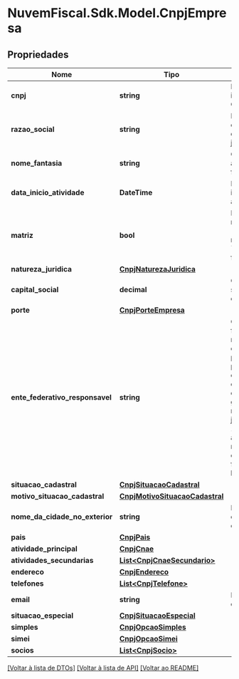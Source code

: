 # NuvemFiscal.Sdk.Model.CnpjEmpresa

## Propriedades

Nome | Tipo | Descrição | Comentários
------------ | ------------- | ------------- | -------------
**cnpj** | **string** | Número de inscrição do CNPJ. | [optional] 
**razao_social** | **string** | Nome empresarial da pessoa jurídica. | [optional] 
**nome_fantasia** | **string** | Corresponde ao nome fantasia. | [optional] 
**data_inicio_atividade** | **DateTime** | Data de início da atividade. | [optional] 
**matriz** | **bool** | Indicador de matriz/filial:  * &#x60;true&#x60; - É matriz  * &#x60;false&#x60; - É filial | [optional] 
**natureza_juridica** | [**CnpjNaturezaJuridica**](CnpjNaturezaJuridica.md) |  | [optional] 
**capital_social** | **decimal** | Capital social da empresa. | [optional] 
**porte** | [**CnpjPorteEmpresa**](CnpjPorteEmpresa.md) |  | [optional] 
**ente_federativo_responsavel** | **string** | O ente federativo responsável é preenchido para os casos de órgãos e  entidades do grupo de natureza jurídica 1XXX. Para as demais naturezas,  este atributo fica em branco. | [optional] 
**situacao_cadastral** | [**CnpjSituacaoCadastral**](CnpjSituacaoCadastral.md) |  | [optional] 
**motivo_situacao_cadastral** | [**CnpjMotivoSituacaoCadastral**](CnpjMotivoSituacaoCadastral.md) |  | [optional] 
**nome_da_cidade_no_exterior** | **string** | Nome da cidade no exterior. | [optional] 
**pais** | [**CnpjPais**](CnpjPais.md) |  | [optional] 
**atividade_principal** | [**CnpjCnae**](CnpjCnae.md) |  | [optional] 
**atividades_secundarias** | [**List&lt;CnpjCnaeSecundario&gt;**](CnpjCnaeSecundario.md) |  | [optional] 
**endereco** | [**CnpjEndereco**](CnpjEndereco.md) |  | [optional] 
**telefones** | [**List&lt;CnpjTelefone&gt;**](CnpjTelefone.md) |  | [optional] 
**email** | **string** | E-mail do contribuinte. | [optional] 
**situacao_especial** | [**CnpjSituacaoEspecial**](CnpjSituacaoEspecial.md) |  | [optional] 
**simples** | [**CnpjOpcaoSimples**](CnpjOpcaoSimples.md) |  | [optional] 
**simei** | [**CnpjOpcaoSimei**](CnpjOpcaoSimei.md) |  | [optional] 
**socios** | [**List&lt;CnpjSocio&gt;**](CnpjSocio.md) |  | [optional] 

[[Voltar à lista de DTOs]](../README.md#documentation-for-models) [[Voltar à lista de API]](../README.md#documentation-for-api-endpoints) [[Voltar ao README]](../README.md)

